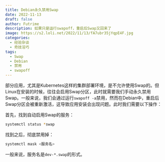 ```yaml
---
title: Debian永久禁用Swap
date: 2022-11-13
draft: false
author: Futrime
description: 如果只是运行swapoff，重启后Swap又回来了
image: https://s2.loli.net/2022/11/13/fA7ubr35jYqpE4F.jpg
categories:
  - 经验杂谈
  - 奇技淫巧
tags:
  - Swap
  - Debian
  - 禁用
  - swapoff
---
```


部分应用，尤其是Kubernetes这样的集群部署环境，是不允许使用Swap的。但Linux在安装的时候，往往会启用Swap分区，此时就需要我们手动永久禁用Swap。一般来说，我们会通过运行`swapoff -a`禁用，然而在Debian中，重启后Swap分区会被重新激活，这导致应用安装会出现问题。此时我们需要以下操作：

首先，找到自动启用Swap的服务：

```sh
systemctl status *swap
```

找到之后，彻底禁用掉：

```sh
systemctl mask <服务名>
```

一般来说，服务名是`dev-*.swap`的形式。